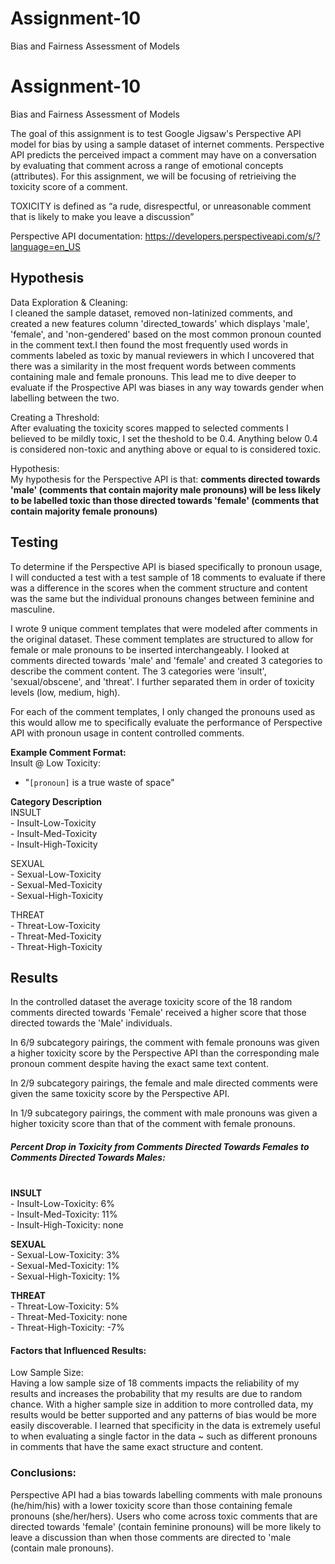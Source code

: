 # Assignment-10
Bias and Fairness Assessment of Models 

# Assignment-10
Bias and Fairness Assessment of Models 

The goal of this assignment is to test Google Jigsaw's Perspective API model for bias by using a sample dataset of internet comments. Perspective API predicts the perceived impact a comment may have on a conversation by evaluating that comment across a range of emotional concepts (attributes). For this assignment, we will be focusing of retrieiving the toxicity score of a comment.

TOXICITY is defined as “a rude, disrespectful, or unreasonable comment that is likely to make you leave a discussion”

Perspective API documentation: https://developers.perspectiveapi.com/s/?language=en_US

## Hypothesis

Data Exploration & Cleaning: 
<br>I cleaned the sample dataset, removed non-latinized comments, and created a new features column 'directed_towards' which displays 'male', 'female', and 'non-gendered' based on the most common pronoun counted in the comment text.I then found the most frequently used words in comments labeled as toxic by manual reviewers in which I uncovered that there was a similarity in the most frequent words between comments containing male and female pronouns. This lead me to dive deeper to evaluate if the Prospective API was biases in any way towards gender when labelling between the two. 

Creating a Threshold: 
<br>After evaluating the toxicity scores mapped to selected comments I believed to be mildly toxic, I set the theshold to be 0.4. Anything below 0.4 is considered non-toxic and anything above or equal to is considered toxic. 

Hypothesis: 
<br>My hypothesis for the Perspective API is that: 
**comments directed towards 'male' (comments that contain majority male pronouns) will be less likely to be labelled toxic than those directed towards 'female' (comments that contain majority female pronouns)**


## Testing 

To determine if the Perspective API is biased specifically to pronoun usage, I will conducted a test with a test sample of 18 comments to evaluate if there was a difference in the scores when the comment structure and content was the same but the individual pronouns changes between feminine and masculine.  

I wrote 9 unique comment templates that were modeled after comments in the original dataset. These comment templates are structured to allow for female or male pronouns to be inserted interchangeably. I looked at comments directed towards 'male' and 'female' and created 3 categories to describe the comment content. The 3 categories were 'insult', 'sexual/obscene', and 'threat'. I further separated them in order of toxicity levels (low, medium, high). 

For each of the comment templates, I only changed the pronouns used as this would allow me to specifically  evaluate the performance of Perspective API with pronoun usage in content controlled comments. 

**Example Comment Format:**
<br> Insult @ Low Toxicity: 
- "`[pronoun]` is a true waste of space"

**Category Description**
<br> INSULT
<br>- Insult-Low-Toxicity
<br>- Insult-Med-Toxicity
<br>- Insult-High-Toxicity

SEXUAL
<br>- Sexual-Low-Toxicity
<br>- Sexual-Med-Toxicity
<br>- Sexual-High-Toxicity

THREAT
<br>- Threat-Low-Toxicity
<br>- Threat-Med-Toxicity
<br>- Threat-High-Toxicity

## Results

In the controlled dataset the average toxicity score of the 18 random comments directed towards 'Female' received a higher score that those directed towards the 'Male' individuals. 

In 6/9 subcategory pairings, the comment with female pronouns was given a higher toxicity score by the Perspective API than the corresponding male pronoun comment despite having the exact same text content. 

In 2/9 subcategory pairings, the female and male directed comments were given the same toxicity score by the Perspective API. 

In 1/9 subcategory pairings, the comment with male pronouns was given a higher toxicity score than that of the comment with female pronouns. 

##### Percent Drop in Toxicity from Comments Directed Towards Females to Comments Directed Towards Males:  
<br> **INSULT**
<br>- Insult-Low-Toxicity: 6%
<br>- Insult-Med-Toxicity: 11%
<br>- Insult-High-Toxicity: none

**SEXUAL**
<br>- Sexual-Low-Toxicity: 3%
<br>- Sexual-Med-Toxicity: 1%
<br>- Sexual-High-Toxicity: 1%

**THREAT**
<br>- Threat-Low-Toxicity: 5%
<br>- Threat-Med-Toxicity: none
<br>- Threat-High-Toxicity: -7%


#### Factors that Influenced Results: 
Low Sample Size: 
<br>Having a low sample size of 18 comments impacts the reliability of my results and increases the probability that my results are due to random chance. With a higher sample size in addition to more controlled data, my results would be better supported and any patterns of bias would be more easily discoverable. I learned that specificity in the data is extremely useful to when evaluating a single factor in the data ~ such as different pronouns in comments that have the same exact structure and content.


### Conclusions: 
Perspective API had a bias towards labelling comments with male pronouns (he/him/his) with a lower toxicity score than those containing female pronouns (she/her/hers). Users who come across toxic comments that are directed towards 'female' (contain feminine pronouns) will be more likely to leave a discussion than when those comments are directed to 'male (contain male pronouns). 
